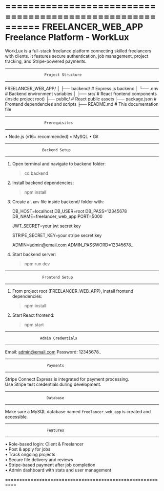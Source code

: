 ==========================================================
                   FREELANCER_WEB_APP
                  Freelance Platform - WorkLux
==========================================================

WorkLux is a full-stack freelance platform connecting skilled freelancers with clients.
It features secure authentication, job management, project tracking, and Stripe-powered payments.

----------------------------------------------------------
                      Project Structure
----------------------------------------------------------

FREELANCER_WEB_APP/
│
├── backend/                  # Express.js backend
│    └── .env                # Backend environment variables
│
├── src/                     # React frontend components (inside project root)
├── public/                  # React public assets
├── package.json             # Frontend dependencies and scripts
├── README.md                # This documentation file

----------------------------------------------------------
                      Prerequisites
----------------------------------------------------------

• Node.js (v16+ recommended)
• MySQL
• Git

----------------------------------------------------------
                     Backend Setup
----------------------------------------------------------

1) Open terminal and navigate to backend folder:
   > cd backend

2) Install backend dependencies:
   > npm install

3) Create a `.env` file inside backend/ folder with:

   DB_HOST=localhost
   DB_USER=root
   DB_PASS=12345678
   DB_NAME=freelancer_web_app
   PORT=5000

   JWT_SECRET=your jwt secret key

   STRIPE_SECRET_KEY=your stripe secret key

   ADMIN=admin@email.com
   ADMIN_PASSWORD=12345678..

4) Start backend server:
   > npm run dev

----------------------------------------------------------
                     Frontend Setup
----------------------------------------------------------

1) From project root (FREELANCER_WEB_APP), install frontend dependencies:
   > npm install

2) Start React frontend:
   > npm start

----------------------------------------------------------
                    Admin Credentials
----------------------------------------------------------

Email:    admin@email.com
Password: 12345678..

----------------------------------------------------------
                       Payments
----------------------------------------------------------

Stripe Connect Express is integrated for payment processing.  
Use Stripe test credentials during development.

----------------------------------------------------------
                       Database
----------------------------------------------------------

Make sure a MySQL database named `freelancer_web_app` is created and accessible.

----------------------------------------------------------
                       Features
----------------------------------------------------------

• Role-based login: Client & Freelancer  
• Post & apply for jobs  
• Track ongoing projects  
• Secure file delivery and reviews  
• Stripe-based payment after job completion  
• Admin dashboard with stats and user management  

==========================================================
